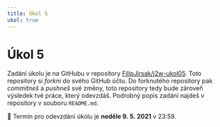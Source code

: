 ```yaml
---
title: Úkol 5
ukol: true
---
```

# Úkol 5

Zadání úkolu je na GitHubu v repository [FilipJirsak/j2w-ukol05](https://github.com/FilipJirsak/j2w-ukol05). Toto repository si _forkni_ do svého GitHub účtu. Do forknutého repository
pak _commitneš_ a _pushneš_ své změny, toto repository tedy bude zároveň výsledek tvé práce, který odevzdáš. Podrobný popis zadání najdeš v repository v souboru `README.md`.

📆 Termín pro odevzdání úkolu je **neděle 9. 5. 2021** v 23:59.
